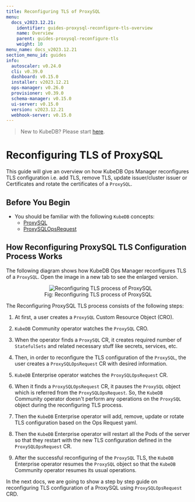 ```yaml
---
title: Reconfiguring TLS of ProxySQL
menu:
  docs_v2023.12.21:
    identifier: guides-proxysql-reconfigure-tls-overview
    name: Overview
    parent: guides-proxysql-reconfigure-tls
    weight: 10
menu_name: docs_v2023.12.21
section_menu_id: guides
info:
  autoscaler: v0.24.0
  cli: v0.39.0
  dashboard: v0.15.0
  installer: v2023.12.21
  ops-manager: v0.26.0
  provisioner: v0.39.0
  schema-manager: v0.15.0
  ui-server: v0.15.0
  version: v2023.12.21
  webhook-server: v0.15.0
---
```


> New to KubeDB? Please start [here](/docs/v2023.12.21/README).

# Reconfiguring TLS of ProxySQL

This guide will give an overview on how KubeDB Ops Manager reconfigures TLS configuration i.e. add TLS, remove TLS, update issuer/cluster issuer or Certificates and rotate the certificates of a `ProxySQL`.

## Before You Begin

- You should be familiar with the following `KubeDB` concepts:
  - [ProxySQL](/docs/v2023.12.21/guides/proxysql/concepts/proxysql)
  - [ProxySQLOpsRequest](/docs/v2023.12.21/guides/proxysql/concepts/opsrequest)

## How Reconfiguring ProxySQL TLS Configuration Process Works

The following diagram shows how KubeDB Ops Manager reconfigures TLS of a `ProxySQL`. Open the image in a new tab to see the enlarged version.

<figure align="center">
  <img alt="Reconfiguring TLS process of ProxySQL" src="/docs/v2023.12.21/guides/proxysql/reconfigure-tls/overview/images/reconfigure-tls.png">
<figcaption align="center">Fig: Reconfiguring TLS process of ProxySQL</figcaption>
</figure>

The Reconfiguring ProxySQL TLS process consists of the following steps:

1. At first, a user creates a `ProxySQL` Custom Resource Object (CRO).

2. `KubeDB` Community operator watches the `ProxySQL` CRO.

3. When the operator finds a `ProxySQL` CR, it creates required number of `StatefulSets` and related necessary stuff like secrets, services, etc.

4. Then, in order to reconfigure the TLS configuration of the `ProxySQL`, the user creates a `ProxySQLOpsRequest` CR with desired information.

5. `KubeDB` Enterprise operator watches the `ProxySQLOpsRequest` CR.

6. When it finds a `ProxySQLOpsRequest` CR, it pauses the `ProxySQL` object which is referred from the `ProxySQLOpsRequest`. So, the `KubeDB` Community operator doesn't perform any operations on the `ProxySQL` object during the reconfiguring TLS process.  

7. Then the `KubeDB` Enterprise operator will add, remove, update or rotate TLS configuration based on the Ops Request yaml.

8. Then the `KubeDB` Enterprise operator will restart all the Pods of the server so that they restart with the new TLS configuration defined in the `ProxySQLOpsRequest` CR.

9. After the successful reconfiguring of the `ProxySQL` TLS, the `KubeDB` Enterprise operator resumes the `ProxySQL` object so that the `KubeDB` Community operator resumes its usual operations.

In the next docs, we are going to show a step by step guide on reconfiguring TLS configuration of a ProxySQL using `ProxySQLOpsRequest` CRD.